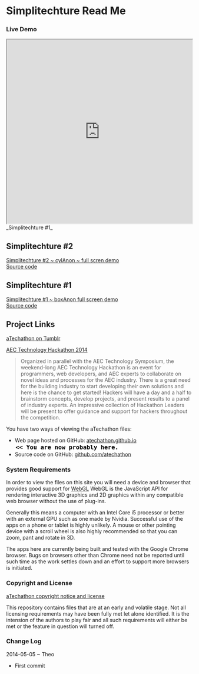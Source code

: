Simplitechture Read Me
====

### Live Demo

<iframe src="http://atechathon.github.io/simplitechture/simplitechture-01.html" width=100% height=500px class='overview' >
There is an `iframe` here. It is not visible when viewed on github.com/atechathon. To view, please go to atechathon.github.io. See 'Project Links' just below.
</iframe>
_Simplitechture #1_


## Simplitechture #2

[Simplitechture #2 ~ cylAnon ~ full scren demo]( http://atechathon.github.io/simplitechture/simplitechture-02-cylanon.html )  
[Source code]( https://github.com/aTechathon/atechathon.github.io/blob/master/simplitechture/simplitechture-02-cylanon.html )

## Simplitechture #1

[Simplitechture #1 ~ boxAnon full screen demo]( http://atechathon.github.io/simplitechture/simplitechture-01.html )   
[Source code]( https://github.com/aTechathon/atechathon.github.io/blob/master/simplitechture/simplitechture-01.html )

<!--
## Concept

### Mission

### Vision


## Features


## Road Map


## Issues /Bugs
-->

## Project Links

[aTechathon on Tumblr]( http://atechathon.tumblr.com/ )

[AEC Technology Hackathon 2014 ]( https://www.hackerleague.org/hackathons/aec-technology-hackathon-2014/ )

> Organized in parallel with the AEC Technology Symposium, the weekend-long AEC Technology Hackathon is an event for programmers, web developers, and AEC experts to collaborate on novel ideas and processes for the AEC industry. There is a great need for the building industry to start developing their own solutions and here is the chance to get started! Hackers will have a day and a half to brainstorm concepts, develop projects, and present results to a panel of industry experts. An impressive collection of Hackathon Leaders will be present to offer guidance and support for hackers throughout the competition.


You have two ways of viewing the aTechathon files:

* Web page hosted on GitHub: [atechathon.github.io]( http://atechathon.github.io/ "view the files as apps." ) <input value="<< You are now probably here." size=28 style="font:bold 12pt monospace;border-width:0;" >  
* Source code on GitHub: [github.com/atechathon]( https://github.com/atechathon/ "View the files as source code." ) <scan style=display:none ><< You are now probably here.</scan>


### System Requirements

In order to view the files on this site you will need a device and browser that provides good support for [WebGL](http://get.webgl.org/)
WebGL is the JavaScript API for rendering interactive 3D graphics and 2D graphics within any compatible web browser without the use of plug-ins. 

Generally this means a computer with an Intel Core i5 processor or better with an external GPU such as one made by Nvidia. 
Successful use of the apps on a phone or tablet is highly unlikely. 
A mouse or other pointing device with a scroll wheel is also highly recommended so that you can zoom, pant and rotate in 3D.
 
The apps here are currently being built and tested with the Google Chrome browser. 
Bugs on browsers other than Chrome need not be reported until such time as the work settles down and an effort to support more browsers is initiated.



### Copyright and License

[aTechathon copyright notice and license]( https://github.com/atechathon/atechathon.github.io/blob/master/atechathon-copyright-and-mit-license.md )

This repository contains files that are  at an early and volatile stage. Not all licensing requirements may have been fully met let alone identified. It is the intension of the authors to play fair and all such requirements will either be met or the feature in question will turned off.

### Change Log

2014-05-05 ~ Theo

* First commit




